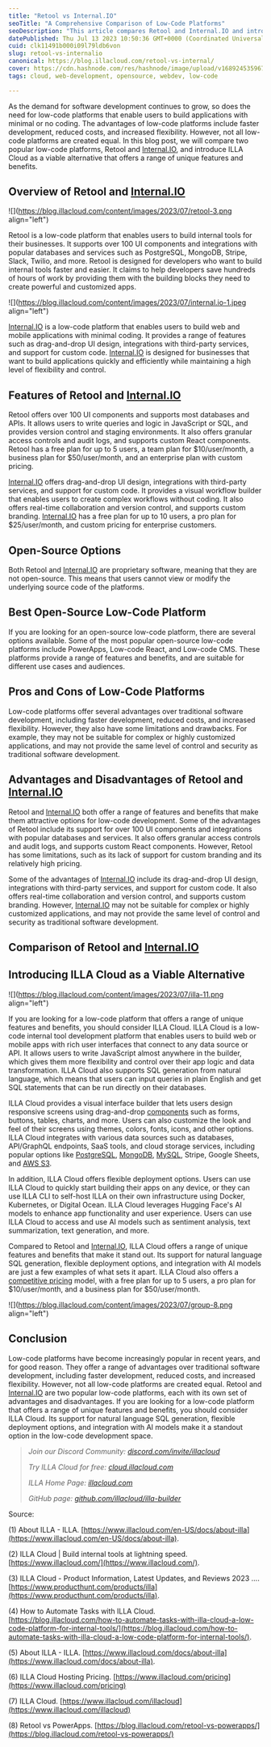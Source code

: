 ```yaml
---
title: "Retool vs Internal.IO"
seoTitle: "A Comprehensive Comparison of Low-Code Platforms"
seoDescription: "This article compares Retool and Internal.IO and introduces ILLA Cloud as a viable alternative with unique features and benefits."
datePublished: Thu Jul 13 2023 10:50:36 GMT+0000 (Coordinated Universal Time)
cuid: clk11491b000i09l79ldb6von
slug: retool-vs-internalio
canonical: https://blog.illacloud.com/retool-vs-internal/
cover: https://cdn.hashnode.com/res/hashnode/image/upload/v1689245359671/cddbdf30-c347-4e88-be07-841249ace86c.png
tags: cloud, web-development, opensource, webdev, low-code

---
```


As the demand for software development continues to grow, so does the need for low-code platforms that enable users to build applications with minimal or no coding. The advantages of low-code platforms include faster development, reduced costs, and increased flexibility. However, not all low-code platforms are created equal. In this blog post, we will compare two popular low-code platforms, Retool and [Internal.IO](http://Internal.IO), and introduce ILLA Cloud as a viable alternative that offers a range of unique features and benefits.

## Overview of Retool and [Internal.IO](http://Internal.IO)

![](https://blog.illacloud.com/content/images/2023/07/retool-3.png align="left")

Retool is a low-code platform that enables users to build internal tools for their businesses. It supports over 100 UI components and integrations with popular databases and services such as PostgreSQL, MongoDB, Stripe, Slack, Twilio, and more. Retool is designed for developers who want to build internal tools faster and easier. It claims to help developers save hundreds of hours of work by providing them with the building blocks they need to create powerful and customized apps.

![](https://blog.illacloud.com/content/images/2023/07/internal.io-1.jpeg align="left")

[Internal.IO](http://Internal.IO) is a low-code platform that enables users to build web and mobile applications with minimal coding. It provides a range of features such as drag-and-drop UI design, integrations with third-party services, and support for custom code. [Internal.IO](http://Internal.IO) is designed for businesses that want to build applications quickly and efficiently while maintaining a high level of flexibility and control.

## Features of Retool and [Internal.IO](http://Internal.IO)

Retool offers over 100 UI components and supports most databases and APIs. It allows users to write queries and logic in JavaScript or SQL, and provides version control and staging environments. It also offers granular access controls and audit logs, and supports custom React components. Retool has a free plan for up to 5 users, a team plan for $10/user/month, a business plan for $50/user/month, and an enterprise plan with custom pricing.

[Internal.IO](http://Internal.IO) offers drag-and-drop UI design, integrations with third-party services, and support for custom code. It provides a visual workflow builder that enables users to create complex workflows without coding. It also offers real-time collaboration and version control, and supports custom branding. [Internal.IO](http://Internal.IO) has a free plan for up to 10 users, a pro plan for $25/user/month, and custom pricing for enterprise customers.

## Open-Source Options

Both Retool and [Internal.IO](http://Internal.IO) are proprietary software, meaning that they are not open-source. This means that users cannot view or modify the underlying source code of the platforms.

## Best Open-Source Low-Code Platform

If you are looking for an open-source low-code platform, there are several options available. Some of the most popular open-source low-code platforms include PowerApps, Low-code React, and Low-code CMS. These platforms provide a range of features and benefits, and are suitable for different use cases and audiences.

## Pros and Cons of Low-Code Platforms

Low-code platforms offer several advantages over traditional software development, including faster development, reduced costs, and increased flexibility. However, they also have some limitations and drawbacks. For example, they may not be suitable for complex or highly customized applications, and may not provide the same level of control and security as traditional software development.

## Advantages and Disadvantages of Retool and [Internal.IO](http://Internal.IO)

Retool and [Internal.IO](http://Internal.IO) both offer a range of features and benefits that make them attractive options for low-code development. Some of the advantages of Retool include its support for over 100 UI components and integrations with popular databases and services. It also offers granular access controls and audit logs, and supports custom React components. However, Retool has some limitations, such as its lack of support for custom branding and its relatively high pricing.

Some of the advantages of [Internal.IO](http://Internal.IO) include its drag-and-drop UI design, integrations with third-party services, and support for custom code. It also offers real-time collaboration and version control, and supports custom branding. However, [Internal.IO](http://Internal.IO) may not be suitable for complex or highly customized applications, and may not provide the same level of control and security as traditional software development.

## Comparison of Retool and [Internal.IO](http://Internal.IO)

## Introducing ILLA Cloud as a Viable Alternative

![](https://blog.illacloud.com/content/images/2023/07/illa-11.png align="left")

If you are looking for a low-code platform that offers a range of unique features and benefits, you should consider ILLA Cloud. ILLA Cloud is a low-code internal tool development platform that enables users to build web or mobile apps with rich user interfaces that connect to any data source or API. It allows users to write JavaScript almost anywhere in the builder, which gives them more flexibility and control over their app logic and data transformation. ILLA Cloud also supports SQL generation from natural language, which means that users can input queries in plain English and get SQL statements that can be run directly on their databases.

ILLA Cloud provides a visual interface builder that lets users design responsive screens using drag-and-drop [components](https://www.illacloud.com/components) such as forms, buttons, tables, charts, and more. Users can also customize the look and feel of their screens using themes, colors, fonts, icons, and other options. ILLA Cloud integrates with various data sources such as databases, API/GraphQL endpoints, SaaS tools, and cloud storage services, including popular options like [PostgreSQL](https://www.illacloud.com/docs/postgresql), [MongoDB](https://www.illacloud.com/docs/mongodb), [MySQL](https://www.illacloud.com/docs/mysql), Stripe, Google Sheets, and [AWS S3](https://www.illacloud.com/docs/amazons3).

In addition, ILLA Cloud offers flexible deployment options. Users can use ILLA Cloud to quickly start building their apps on any device, or they can use ILLA CLI to self-host ILLA on their own infrastructure using Docker, Kubernetes, or Digital Ocean. ILLA Cloud leverages Hugging Face's AI models to enhance app functionality and user experience. Users can use ILLA Cloud to access and use AI models such as sentiment analysis, text summarization, text generation, and more.

Compared to Retool and [Internal.IO](http://Internal.IO), ILLA Cloud offers a range of unique features and benefits that make it stand out. Its support for natural language SQL generation, flexible deployment options, and integration with AI models are just a few examples of what sets it apart. ILLA Cloud also offers a [competitive pricing](https://blog.illacloud.com/illa-cloud-pricing-update-only-pay-for-editors/) model, with a free plan for up to 5 users, a pro plan for $10/user/month, and a business plan for $50/user/month.

![](https://blog.illacloud.com/content/images/2023/07/group-8.png align="left")

## Conclusion

Low-code platforms have become increasingly popular in recent years, and for good reason. They offer a range of advantages over traditional software development, including faster development, reduced costs, and increased flexibility. However, not all low-code platforms are created equal. Retool and [Internal.IO](http://Internal.IO) are two popular low-code platforms, each with its own set of advantages and disadvantages. If you are looking for a low-code platform that offers a range of unique features and benefits, you should consider ILLA Cloud. Its support for natural language SQL generation, flexible deployment options, and integration with AI models make it a standout option in the low-code development space.

> *Join our Discord Community:* [*discord.com/invite/illacloud*](http://discord.com/invite/illacloudTry)
> 
> *Try ILLA Cloud for free:* [*cloud.illacloud.com*](http://cloud.illacloud.com/?ref=illa-blog)
> 
> *ILLA Home Page:* [*illacloud.com*](http://illacloud.com/?ref=illa-blog)
> 
> *GitHub page:* [*github.com/illacloud/illa-builder*](http://github.com/illacloud/illa-builder)

Source:

(1) About ILLA - ILLA. [https://www.illacloud.com/en-US/docs/about-illa](https://www.illacloud.com/en-US/docs/about-illa).

(2) ILLA Cloud | Build internal tools at lightning speed. [https://www.illacloud.com/](https://www.illacloud.com/).

(3) ILLA Cloud - Product Information, Latest Updates, and Reviews 2023 .... [https://www.producthunt.com/products/illa](https://www.producthunt.com/products/illa).

(4) How to Automate Tasks with ILLA Cloud. [https://blog.illacloud.com/how-to-automate-tasks-with-illa-cloud-a-low-code-platform-for-internal-tools/](https://blog.illacloud.com/how-to-automate-tasks-with-illa-cloud-a-low-code-platform-for-internal-tools/).

(5) About ILLA - ILLA. [https://www.illacloud.com/docs/about-illa](https://www.illacloud.com/docs/about-illa).

(6) ILLA Cloud Hosting Pricing. [https://www.illacloud.com/pricing](https://www.illacloud.com/pricing)

(7) ILLA Cloud. [https://www.illacloud.com/illacloud](https://www.illacloud.com/illacloud)

(8) Retool vs PowerApps. [https://blog.illacloud.com/retool-vs-powerapps/](https://blog.illacloud.com/retool-vs-powerapps/)